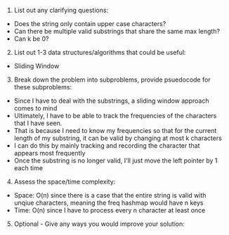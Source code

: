 1. List out any clarifying questions:
- Does the string only contain upper case characters?
- Can there be multiple valid substrings that share the same max length?
- Can k be 0?

2. List out 1-3 data structures/algorithms that could be useful:
- Sliding Window

3. Break down the problem into subproblems, provide psuedocode for these subproblems:
- Since I have to deal with the substrings, a sliding window approach comes to mind
- Ultimately, I have to be able to track the frequencies of the characters that I have seen. 
- That is because I need to know my frequencies so that for the current length of my substring, it can be valid by changing at most k characters
- I can do this by mainly tracking and recording the character that appears most frequently
- Once the substring is no longer valid, I'll just move the left pointer by 1 each time

4. Assess the space/time complexity:
- Space: O(n) since there is a case that the entire string is valid with unqiue characters, meaning the freq hashmap would have n keys 
- Time: O(n) since I have to process every n character at least once

5. Optional - Give any ways you would improve your solution: